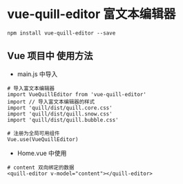 # vue-quill-editor 富文本编辑器

```
npm install vue-quill-editor --save
```

## Vue 项目中 使用方法

- main.js 中导入

```
# 导入富文本编辑器
import VueQuillEditor from 'vue-quill-editor'
import // 导入富文本编辑器的样式
import 'quill/dist/quill.core.css'
import 'quill/dist/quill.snow.css'
import 'quill/dist/quill.bubble.css'

# 注册为全局可用组件
Vue.use(VueQuillEditor)
```

- Home.vue 中使用

```
# content 双向绑定的数据
<quill-editor v-model="content"></quill-editor>
```